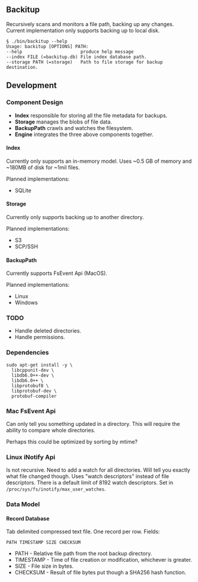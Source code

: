## Backitup

Recursively scans and monitors a file path, backing up any changes. Current implementation only supports backing up to local disk.

```
§ ./bin/backitup --help
Usage: backitup [OPTIONS] PATH:
--help                      produce help message
--index FILE (=backitup.db) File index database path.
--storage PATH (=storage)   Path to file storage for backup destination.
```

## Development

### Component Design

* **Index** responsible for storing all the file metadata for backups.
* **Storage** manages the blobs of file data.
* **BackupPath** crawls and watches the filesystem.
* **Engine** integrates the three above components together.

#### Index

Currently only supports an in-memory model. Uses ~0.5 GB of memory and ~180MB of disk for ~1mil files.

Planned implementations:
* SQLite

#### Storage

Currently only supports backing up to another directory.

Planned implementations:
* S3
* SCP/SSH

#### BackupPath

Currently supports FsEvent Api (MacOS).

Planned implementations:
* Linux
* Windows

### TODO

* Handle deleted directories.
* Handle permissions.

### Dependencies

```
sudo apt-get install -y \
  libcppunit-dev \
  libdb6.0++-dev \
  libdb6.0++ \
  libprotobuf8 \
  libprotobuf-dev \
  protobuf-compiler
```

### Mac FsEvent Api

Can only tell you something updated in a directory. This will require the ability to compare whole directories.

Perhaps this could be optimized by sorting by mtime?

### Linux iNotify Api

Is not recursive. Need to add a watch for all directories. Will tell you exactly what file changed though. Uses "watch descriptors" instead of file descriptors. There is a default limit of 8192 watch descriptors. Set in `/proc/sys/fs/inotify/max_user_watches`.

### Data Model

#### Record Database

Tab delimited compressed text file. One record per row. Fields:

```
PATH TIMESTAMP SIZE CHECKSUM
```

* PATH - Relative file path from the root backup directory.
* TIMESTAMP - Time of file creation or modification, whichever is greater.
* SIZE - File size in bytes.
* CHECKSUM - Result of file bytes put though a SHA256 hash function.
